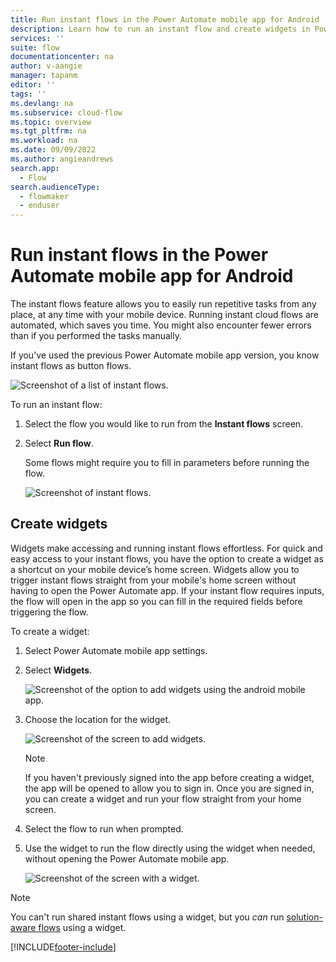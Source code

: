 ```yaml
---
title: Run instant flows in the Power Automate mobile app for Android | Microsoft Docs
description: Learn how to run an instant flow and create widgets in Power Automate mobile app for Android.
services: ''
suite: flow
documentationcenter: na
author: v-aangie
manager: tapanm
editor: ''
tags: ''
ms.devlang: na
ms.subservice: cloud-flow
ms.topic: overview
ms.tgt_pltfrm: na
ms.workload: na
ms.date: 09/09/2022
ms.author: angieandrews
search.app: 
  - Flow
search.audienceType: 
  - flowmaker
  - enduser
---
```


# Run instant flows in the Power Automate mobile app for Android

The instant flows feature allows you to easily run repetitive tasks from any place, at any time with your mobile device. Running instant cloud flows are automated, which saves you time. You might also encounter fewer errors than if you performed the tasks manually.

If you've used the previous Power Automate mobile app version, you know instant flows as button flows.

![Screenshot of a list of instant flows.](/articles/media/android/instant-flows-1.png "List of instant flows")

To run an instant flow:

1. Select the flow you would like to run from the **Instant flows** screen.

1. Select **Run flow**.

    Some flows might require you to fill in parameters before running the flow.

    ![Screenshot of instant flows.](/articles/media/android/run-flow.png "Run instant flows")

## Create widgets

Widgets make accessing and running instant flows effortless. For quick and easy access to your instant flows, you have the option to create a widget as a shortcut on your mobile device’s home screen. Widgets allow you to trigger instant flows straight from your mobile's home screen without having to open the Power Automate app. If your instant flow requires inputs, the flow will open in the app so you can fill in the required fields before triggering the flow.

To create a widget:

1. Select Power Automate mobile app settings.
1. Select **Widgets**.

    ![Screenshot of the option to add widgets using the android mobile app.](/articles/media/android/widget.png "Create widgets to run flows effortlessly")

1. Choose the location for the widget.

    ![Screenshot of the screen to add widgets.](/articles/media/android/widget-place.png "Choose location for the widget")

    > [!NOTE]
    > If you haven't previously signed into the app before creating a widget, the app will be opened to allow you to sign in. Once you are signed in, you can create a widget and run your flow straight from your home screen.

1. Select the flow to run when prompted.

1. Use the widget to run the flow directly using the widget when needed, without opening the Power Automate mobile app.

      ![Screenshot of the screen with a widget.](/articles/media/android/widget-run.png "Select the widget to run flow")

> [!NOTE]
>You can't run shared instant flows using a widget, but you *can* run [solution-aware flows](overview-solution-flows.md) using a widget.


[!INCLUDE[footer-include](../includes/footer-banner.md)]